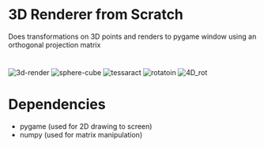 # 3D Renderer from Scratch
Does transformations on 3D points and renders to pygame window using an orthogonal projection matrix
#
![3d-render](https://user-images.githubusercontent.com/11508260/95000034-35165a00-0572-11eb-9609-8719bf80e257.gif)
![sphere-cube](https://user-images.githubusercontent.com/11508260/95008145-04630e80-05cc-11eb-96ed-f1a92cd8eb79.gif)
![tessaract](https://user-images.githubusercontent.com/11508260/95008146-0a58ef80-05cc-11eb-8bb9-dbb914bef605.gif)
![rotatoin](https://user-images.githubusercontent.com/11508260/95008149-0c22b300-05cc-11eb-9eb6-462107357f63.gif)
![4D_rot](https://user-images.githubusercontent.com/11508260/95008154-0f1da380-05cc-11eb-9375-2ad8e93e2c52.gif)

# Dependencies
* pygame (used for 2D drawing to screen)
* numpy  (used for matrix manipulation)

